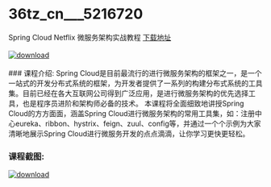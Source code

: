 # 36tz_cn___5216720
Spring Cloud Netflix 微服务架构实战教程
[下载地址](http://www.36tz.cn/article/5216720 "下载地址")
<br/></br>[![download](http://36tz.cn/muke_img/2020_12_2-13-300x190.png "下载地址")](http://www.36tz.cn/article/5216720 "下载地址")
<br/></br>### 课程介绍:
Spring Cloud是目前最流行的进行微服务架构的框架之一，是一个一站式的开发分布式系统的框架，为开发者提供了一系列的构建分布式系统的工具集。目前已经在各大互联网公司得到广泛应用，是进行微服务架构的优先选择工具，也是程序员进阶和架构师必备的技术。
本课程将全面细致地讲授Spring Cloud的方方面面，涵盖Spring Cloud进行微服务架构的常用工具集，如：注册中心eureka、ribbon、hystrix、feign、zuul、config等，并通过一个个示例为大家清晰地展示Spring Cloud进行微服务开发的点点滴滴，让你学习更快更轻松。

### 课程截图:
[![download](http://36tz.cn/muke_img/2020_12_1-14.png "下载地址")](http://www.36tz.cn/article/5216720 "下载地址")
